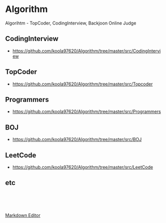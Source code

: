 # Algorithm
 Algorihtm - TopCoder, CodingInterview, Backjoon Online Judge

 ## CodingInterview

  - https://github.com/koola97620/Algorithm/tree/master/src/CodingInterview

 ## TopCoder

 - https://github.com/koola97620/Algorithm/tree/master/src/Topcoder

 ## Programmers

  - https://github.com/koola97620/Algorithm/tree/master/src/Programmers

 ## BOJ

  - https://github.com/koola97620/Algorithm/tree/master/src/BOJ

 ## LeetCode

  - https://github.com/koola97620/Algorithm/tree/master/src/LeetCode

 ## etc


<br>
<br>
<br>

[Markdown Editor](https://stackedit.io/app#)